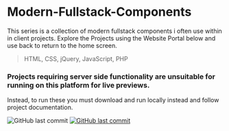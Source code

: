 # Modern-Fullstack-Components

This series is a collection of modern fullstack components i often use within in client projects.
Explore the Projects using the Website Portal below and use back to return to the home screen.

> HTML, CSS, jQuery, JavaScript, PHP

### Projects requiring server side functionality are unsuitable for running on this platform for live previews.

Instead, to run these you must download and run locally instead and follow project documentation.

<img alt="GitHub last commit" src="https://img.shields.io/github/last-commit/mogrady-git/Modern-Fullstack-Components">
<a href="https://mogrady-professional.github.io/Modern-Fullstack-Components/index.html"><img alt="GitHub last commit" src="https://img.shields.io/badge/Version%201.0-Launch%20Website-green"></a>
